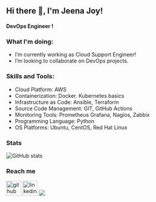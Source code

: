 ## Hi there 👋, I'm Jeena Joy!
#### DevOps Engineer !


 ### What I'm doing: 
 
- I’m currently working as Cloud Support Engineer!
- I’m looking to collaborate on DevOps projects.

<h3 align="left">Skills and Tools:</h3>

- Cloud Platform: AWS 
- Containerization: Docker. Kubernetes basics
- Infrastructure as Code: Ansible, Terraform
- Source Code Management: GIT, GitHub Actions
- Monitoring Tools: Prometheus Grafana, Nagios, Zabbix
- Programming Language: Python
- OS Platforms: Ubuntu, CentOS, Red Hat Linux

### Stats

![GitHub stats](https://github-readme-stats.vercel.app/api?username=jeena-joy&count_private=true)  
 
### Reach me
[<img src='https://cdn.jsdelivr.net/npm/simple-icons@3.0.1/icons/github.svg' alt='github' height='40'>](https://github.com/jeena-joy)  [<img src='https://cdn.jsdelivr.net/npm/simple-icons@3.0.1/icons/linkedin.svg' alt='linkedin' height='40'>](https://www.linkedin.com/in/jeena-joy-577a3845/)
<a href="mailto:jeenajoy5@gmail.com"><img src="https://img.shields.io/badge/-jeenajoy5@gmail.com-D14836?style=flat&logo=Gmail&logoColor=white"/></a>
 
